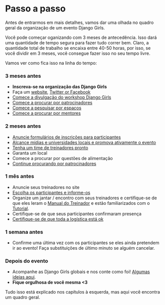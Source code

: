 # Passo a passo

Antes de entrarmos em mais detalhes, vamos dar uma olhada no quadro geral da organização de um evento Django Girls.

Você pode começar oganizando com 3 meses de antecedência. Isso dará uma quantidade de tempo segura para fazer tudo correr bem. Claro, a quantidade total de trabalho se encaixa entre 40-50 horas, por isso, se você dividir em 3 meses, você consegue fazer isso no seu tempo livre.

Vamos ver como fica isso na linha do tempo:

### 3 meses antes

- __Inscreva-se na organização das Django Girls__
- Faça um [website](../website/README.md), [Twitter or Facebook](promotion/README.md)
- [Comece a divulgação do workshop Django Girls](promotion/README.md)
- [Comece a procurar por patrocinadores](sponsors/README.md)
- [Comece a pesquisar por espaços](logistics/README.md)
- [Comece a procurar por mentores](coaches/README.md)

### 2 meses antes

- [Anuncie formulários de inscrições para participantes](attendees/README.md)
- [Alcance mídias e universidades locais e promova ativamente o evento](promotion/README.md)
- [Tenha um time de treinadores pronto](coaches/README.md)
- Garanta um local
- Comece a procurar por questões de alimentação
- [Continue procurando por patrocinadores](sponsors/README.md)

### 1 mês antes

- Anuncie seus treinadores no site
- [Escolha os participantes e informe-os](http://organize.djangogirls.org/attendees/README.md#how-to-choose-attendees)
- Organize um jantar / encontro com seus treinadores e certifique-se de que eles leram o [Manual do Treinador](http://coach.djangogirls.org/) e estão familiarizados com o [Tutorial](tutorial/README.md).
- Certifique-se de que seus participantes confirmaram presença
- [Certifique-se de que toda a logística está ok](logistics/README.md)

### 1 semana antes

- Confirme uma última vez com os participantes se eles ainda pretendem ir ao evento! Faça substituições de último minuto se alguém cancelar.

### Depois do evento

-  Acompanhe as Django Girls globais e nos conte como foi! [Algumas ideias aqui](/after_the_event/README.md).
- __Fique orgulhosa de você mesma <3__

Tudo isso está explicado nos capítulos à esquerda, mas aqui você encontra um quadro geral.